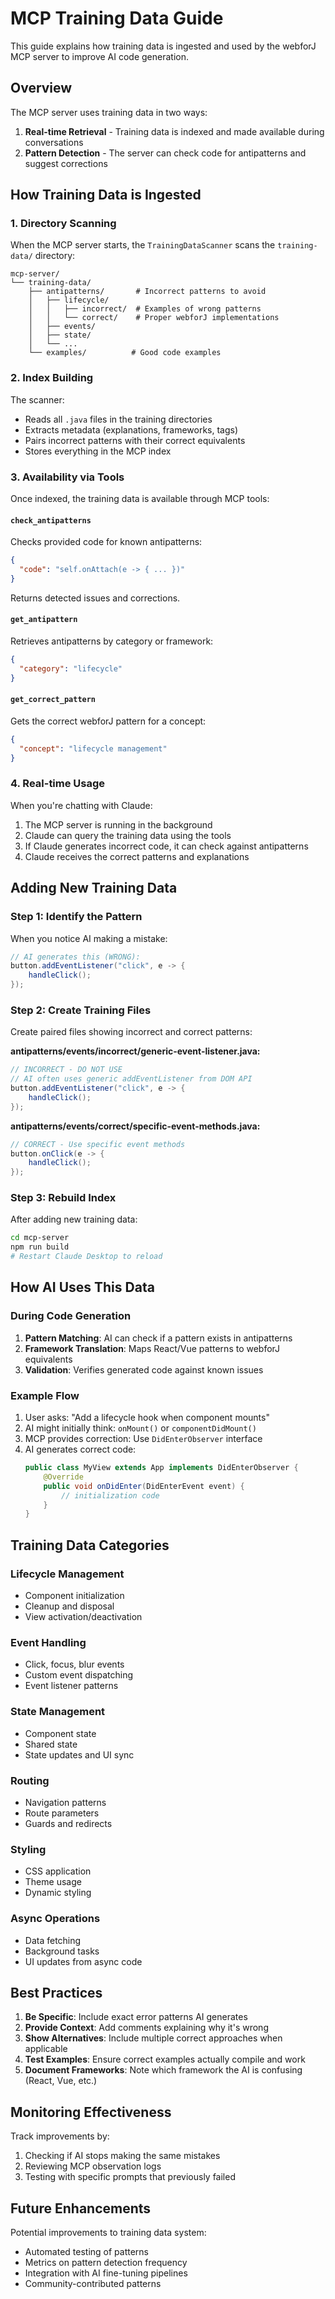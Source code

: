 # MCP Training Data Guide

This guide explains how training data is ingested and used by the webforJ MCP server to improve AI code generation.

## Overview

The MCP server uses training data in two ways:

1. **Real-time Retrieval** - Training data is indexed and made available during conversations
2. **Pattern Detection** - The server can check code for antipatterns and suggest corrections

## How Training Data is Ingested

### 1. Directory Scanning

When the MCP server starts, the `TrainingDataScanner` scans the `training-data/` directory:

```
mcp-server/
└── training-data/
    ├── antipatterns/       # Incorrect patterns to avoid
    │   ├── lifecycle/
    │   │   ├── incorrect/  # Examples of wrong patterns
    │   │   └── correct/    # Proper webforJ implementations
    │   ├── events/
    │   ├── state/
    │   └── ...
    └── examples/          # Good code examples
```

### 2. Index Building

The scanner:
- Reads all `.java` files in the training directories
- Extracts metadata (explanations, frameworks, tags)
- Pairs incorrect patterns with their correct equivalents
- Stores everything in the MCP index

### 3. Availability via Tools

Once indexed, the training data is available through MCP tools:

#### `check_antipatterns`
Checks provided code for known antipatterns:
```json
{
  "code": "self.onAttach(e -> { ... })"
}
```

Returns detected issues and corrections.

#### `get_antipattern`
Retrieves antipatterns by category or framework:
```json
{
  "category": "lifecycle"
}
```

#### `get_correct_pattern`
Gets the correct webforJ pattern for a concept:
```json
{
  "concept": "lifecycle management"
}
```

### 4. Real-time Usage

When you're chatting with Claude:
1. The MCP server is running in the background
2. Claude can query the training data using the tools
3. If Claude generates incorrect code, it can check against antipatterns
4. Claude receives the correct patterns and explanations

## Adding New Training Data

### Step 1: Identify the Pattern

When you notice AI making a mistake:
```java
// AI generates this (WRONG):
button.addEventListener("click", e -> {
    handleClick();
});
```

### Step 2: Create Training Files

Create paired files showing incorrect and correct patterns:

**antipatterns/events/incorrect/generic-event-listener.java:**
```java
// INCORRECT - DO NOT USE
// AI often uses generic addEventListener from DOM API
button.addEventListener("click", e -> {
    handleClick();
});
```

**antipatterns/events/correct/specific-event-methods.java:**
```java
// CORRECT - Use specific event methods
button.onClick(e -> {
    handleClick();
});
```

### Step 3: Rebuild Index

After adding new training data:
```bash
cd mcp-server
npm run build
# Restart Claude Desktop to reload
```

## How AI Uses This Data

### During Code Generation

1. **Pattern Matching**: AI can check if a pattern exists in antipatterns
2. **Framework Translation**: Maps React/Vue patterns to webforJ equivalents
3. **Validation**: Verifies generated code against known issues

### Example Flow

1. User asks: "Add a lifecycle hook when component mounts"
2. AI might initially think: `onMount()` or `componentDidMount()`
3. MCP provides correction: Use `DidEnterObserver` interface
4. AI generates correct code:
   ```java
   public class MyView extends App implements DidEnterObserver {
       @Override
       public void onDidEnter(DidEnterEvent event) {
           // initialization code
       }
   }
   ```

## Training Data Categories

### Lifecycle Management
- Component initialization
- Cleanup and disposal
- View activation/deactivation

### Event Handling
- Click, focus, blur events
- Custom event dispatching
- Event listener patterns

### State Management
- Component state
- Shared state
- State updates and UI sync

### Routing
- Navigation patterns
- Route parameters
- Guards and redirects

### Styling
- CSS application
- Theme usage
- Dynamic styling

### Async Operations
- Data fetching
- Background tasks
- UI updates from async code

## Best Practices

1. **Be Specific**: Include exact error patterns AI generates
2. **Provide Context**: Add comments explaining why it's wrong
3. **Show Alternatives**: Include multiple correct approaches when applicable
4. **Test Examples**: Ensure correct examples actually compile and work
5. **Document Frameworks**: Note which framework the AI is confusing (React, Vue, etc.)

## Monitoring Effectiveness

Track improvements by:
1. Checking if AI stops making the same mistakes
2. Reviewing MCP observation logs
3. Testing with specific prompts that previously failed

## Future Enhancements

Potential improvements to training data system:
- Automated testing of patterns
- Metrics on pattern detection frequency
- Integration with AI fine-tuning pipelines
- Community-contributed patterns